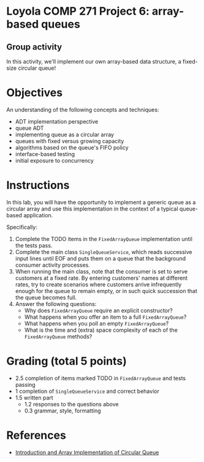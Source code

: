 # Loyola COMP 271 Project 6: array-based queues

## Group activity

In this activity, we'll implement our own array-based data structure, a fixed-size circular queue!

# Objectives

An understanding of the following concepts and techniques:

- ADT implementation perspective
- queue ADT
- implementing queue as a circular array
- queues with fixed versus growing capacity
- algorithms based on the queue's FIFO policy
- interface-based testing
- initial exposure to concurrency

# Instructions

In this lab, you will have the opportunity to implement a generic queue as a circular array
and use this implementation in the context of a typical queue-based application.

Specifically:

1. Complete the TODO items in the `FixedArrayQueue` implementation until the tests pass.
1. Complete the main class `SingleQueueService`, which reads successive input lines until EOF and
puts them on a queue that the background consumer activity processes.
1. When running the main class, note that the consumer is set to serve customers at a fixed rate.
By entering customers' names at different rates, try to create scenarios where customers arrive infrequently enough for the queue to remain empty, or in such quick succession that the queue becomes full.
1. Answer the following questions:
   - Why does `FixedArrayQueue` require an explicit constructor?
   - What happens when you offer an item to a full `FixedArrayQueue`?
   - What happens when you poll an empty `FixedArrayQueue`?
   - What is the time and (extra) space complexity of each of the `FixedArrayQueue` methods?

# Grading (total 5 points)

- 2.5 completion of items marked TODO in `FixedArrayQueue` and tests passing
- 1 completion of `SingleQueueService` and correct behavior
- 1.5 written part
  - 1.2 responses to the questions above
  - 0.3 grammar, style, formatting

# References

- [Introduction and Array Implementation of Circular Queue](https://www.geeksforgeeks.org/introduction-and-array-implementation-of-circular-queue)
